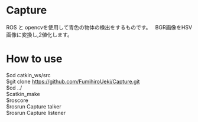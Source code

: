 # Capture  
ROS と opencvを使用して青色の物体の検出をするものです。  
BGR画像をHSV画像に変換し,2値化します。  
# How to use  
$cd catkin_ws/src  
$git clone https://github.com/FumihiroUeki/Capture.git  
$cd ../  
$catkin_make  
$roscore  
$rosrun Capture talker  
$rosrun Capture listener
